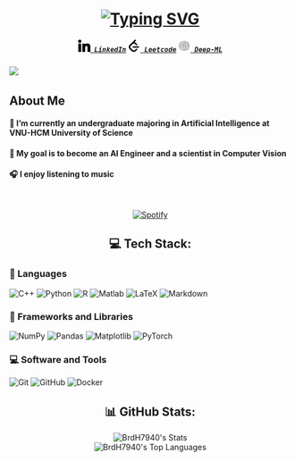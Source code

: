 <h1 align="center">
    <a href="https://git.io/typing-svg">
        <img src="https://readme-typing-svg.herokuapp.com?font=Fira+Code&weight=900&size=50&duration=3000&pause=1000&center=true&vCenter=true&width=800&height=150&lines=Hello+%F0%9F%91%8B%2C+I'm+BrdH7940" alt="Typing SVG" />
    </a>
</h1>


<h5 align="center">
    <code><a href="https://www.linkedin.com/in/huy-l%C3%AA-501b24287/" title="LinkedIn Profile"><img width="22" src="images/linkedin.svg"> LinkedIn</a></code>
    <code><a href="https://leetcode.com/u/BrdH7940/" title="Leetcode Profile"><img width="22" src="images/leetcode.svg"> Leetcode</a></code>
    <code><a href="https://www.deep-ml.com/profile/4G93o3lvKaTWYewmLvQZt4LQBjz1" title="Deep-ML Profile"><img width="22" src="images/deepml.svg"> Deep-ML</a></code>
</h5>

<a href="https://github.com/antonkomarev/github-profile-views-counter"> <img src="https://komarev.com/ghpvc/?username=BrdH7940&style=for-the-badge"> </a>

## About Me

#### 🔭 I’m currently an undergraduate majoring in Artificial Intelligence at **VNU-HCM University of Science**

#### 🎯 My goal is to become an AI Engineer and a scientist in **Computer Vision**

#### 🎧 I enjoy listening to music

&nbsp;<div align="center">
  [![Spotify](https://novatorem.vercel.app/api/spotify?background_color=0d1117&border_color=ffffff)](https://open.spotify.com/user/omnitenebris)
</div>


<h2 align="center">💻 Tech Stack: </h2>

<h3>📘 Languages </h3>

![C++](https://img.shields.io/badge/c++-%2300599C.svg?style=for-the-badge&logo=c%2B%2B&logoColor=white) 
![Python](https://img.shields.io/badge/python-3670A0?style=for-the-badge&logo=python&logoColor=ffdd54) 
![R](https://img.shields.io/badge/r-%23276DC3.svg?style=for-the-badge&logo=r&logoColor=white) 
![Matlab](https://img.shields.io/badge/MATLAB-blue?style=for-the-badge&logo=Matlab)
![LaTeX](https://img.shields.io/badge/latex-%23008080.svg?style=for-the-badge&logo=latex&logoColor=white) 
![Markdown](https://img.shields.io/badge/markdown-%23000000.svg?style=for-the-badge&logo=markdown&logoColor=white) 

<h3>📰 Frameworks and Libraries </h3>

![NumPy](https://img.shields.io/badge/numpy-%23013243.svg?style=for-the-badge&logo=numpy&logoColor=white) 
![Pandas](https://img.shields.io/badge/pandas-%23150458.svg?style=for-the-badge&logo=pandas&logoColor=white) 
![Matplotlib](https://img.shields.io/badge/Matplotlib-%23ffffff.svg?style=for-the-badge&logo=Matplotlib&logoColor=black) 
![PyTorch](https://img.shields.io/badge/PyTorch-%23EE4C2C.svg?style=for-the-badge&logo=PyTorch&logoColor=white) 

<h3>💻 Software and Tools </h3>

![Git](https://img.shields.io/badge/git-%23F05033.svg?style=for-the-badge&logo=git&logoColor=white) 
![GitHub](https://img.shields.io/badge/github-%23121011.svg?style=for-the-badge&logo=github&logoColor=white)
![Docker](https://img.shields.io/badge/docker-257bd6?style=for-the-badge&logo=docker&logoColor=white)

<h2 align="center">📊 GitHub Stats:</h2>

<p align="center">
  <img src="https://github-readme-stats.vercel.app/api?username=BrdH7940&theme=react&show_icons=true&hide_border=true&count_private=true&cache_seconds=1800" alt="BrdH7940's Stats"/>
  <br>
  <img src="https://github-readme-stats.vercel.app/api/top-langs/?username=BrdH7940&theme=react&show_icons=true&hide_border=true&layout=compact&cache_seconds=1800" alt="BrdH7940's Top Languages"/>
</p>


<!--
<h2 align="center">👨‍💻 Repositories 👨‍💻</h2>
<br>
<div width="100%" align="center">
  <a align="left" href="https://github.com/zumrudu-anka/Algorithms" title="Algorithms"><img align="left" height="115" src="https://github-readme-stats.vercel.app/api/pin/?username=zumrudu-anka&repo=Algorithms&theme=react&border_color=61dafb&border_radius=10"></a><a align="right" href="https://github.com/zumrudu-anka/DataStructures" title="Data Structures"><img align="right" height="115" src="https://github-readme-stats.vercel.app/api/pin/?username=zumrudu-anka&repo=DataStructures&theme=react&border_color=61dafb&border_radius=10"></a>
</div>
<br/><br/><br/><br/><br/><br/>
<div width="100%" align="center">
  <a align="left" href="https://github.com/zumrudu-anka/Turkce-Heceleme-CPP" title="Turkce-Heceleme-CPP"><img align="left" height="115" src="https://github-readme-stats.vercel.app/api/pin/?username=zumrudu-anka&repo=Turkce-Heceleme-CPP&theme=react&border_color=61dafb&border_radius=10"></a>
  <a align="right" href="https://github.com/zumrudu-anka/CopyMoveForgeryDetectionWithDCT" title="Copy&Move Forgery Detection With DCT"><img align="right" height="115" src="https://github-readme-stats.vercel.app/api/pin/?username=zumrudu-anka&repo=CopyMoveForgeryDetectionWithDCT&theme=react&border_color=61dafb&border_radius=10"></a>
</div>
<br/><br/><br/><br/><br/><br/>
<div width="100%" align="center">
  <a align="left" href="https://github.com/zumrudu-anka/cpp-openmp-needleman-wunsch" title="Needleman Wunsch Algorithm With OpenMP"><img align="left" height="115" src="https://github-readme-stats.vercel.app/api/pin/?username=zumrudu-anka&repo=cpp-openmp-needleman-wunsch&theme=react&border_color=61dafb&border_radius=10"></a>
  <a align="right" href="https://github.com/zumrudu-anka/javascript-minesweeper" title="Minesweeper"><img align="right" height="115" src="https://github-readme-stats.vercel.app/api/pin/?username=zumrudu-anka&repo=javascript-minesweeper&theme=react&border_color=61dafb&border_radius=10"></a>
</div>
<br/><br/><br/><br/><br/><br/>

<h4 align="center">
  <a href="https://github.com/zumrudu-anka?tab=repositories" title="Show Repositories">🔎 Show More 🔍</a>
</h4>
-->
